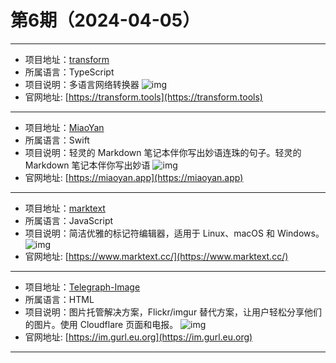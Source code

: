 # 第6期（2024-04-05）

---
- 项目地址：[transform](https://github.com/ritz078/transform)
- 所属语言：TypeScript
- 项目说明：多语言网络转换器
![img](/weekly/static/images/2024/1712278964.png)
- 官网地址: [https://transform.tools](https://transform.tools)
---
- 项目地址：[MiaoYan](https://github.com/tw93/MiaoYan)
- 所属语言：Swift
- 项目说明：轻灵的 Markdown 笔记本伴你写出妙语连珠的句子。轻灵的 Markdown 笔记本伴你写出妙语
![img](/weekly/static/images/2024/1712279251.png)
- 官网地址: [https://miaoyan.app](https://miaoyan.app)
---
- 项目地址：[marktext](https://github.com/marktext/marktext)
- 所属语言：JavaScript
- 项目说明：简洁优雅的标记符编辑器，适用于 Linux、macOS 和 Windows。
![img](/weekly/static/images/2024/1712280335.png)
- 官网地址: [https://www.marktext.cc/](https://www.marktext.cc/)
---
- 项目地址：[Telegraph-Image](https://github.com/cf-pages/Telegraph-Image)
- 所属语言：HTML
- 项目说明：图片托管解决方案，Flickr/imgur 替代方案，让用户轻松分享他们的图片。使用 Cloudflare 页面和电报。
![img](/weekly/static/images/2024/1712284410.png)
- 官网地址: [https://im.gurl.eu.org](https://im.gurl.eu.org)
---